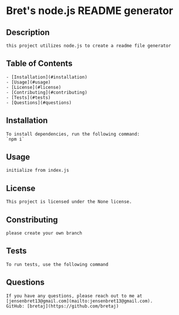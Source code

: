 # Bret's node.js README generator

## Description
    this project utilizes node.js to create a readme file generator

## Table of Contents
    - [Installation](#installation)
    - [Usage](#usage)
    - [License](#license)
    - [Contributing](#contributing)
    - [Tests](#tests)
    - [Questions](#questions)

## Installation
    To install dependencies, run the following command:
    `npm i`

## Usage
    initialize from index.js

## License
    This project is licensed under the None license.

## Constributing 
    please create your own branch

## Tests
    To run tests, use the following command 

## Questions
    If you have any questions, please reach out to me at [jensenbret13@gmail.com](mailto:jensenbret13@gmail.com).
    GitHub: [bretaj](https://github.com/bretaj)
    
